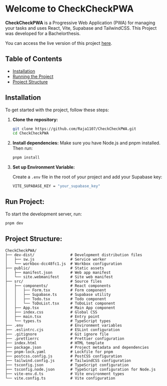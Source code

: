 # Welcome to CheckCheckPWA

**CheckCheckPWA** is a Progressive Web Application (PWA) for managing your tasks and uses React, Vite, Supabase and TailwindCSS. This Project was developed for a Bachelorthesis.

You can access the live version of this project [here](https://main--glittery-cannoli-00a87a.netlify.app/).

## Table of Contents

-   [Installation](#installation)
-   [Running the Project](#run-project)
-   [Project Structure](#project-structure)

## Installation

To get started with the project, follow these steps:

1. **Clone the repository:**

    ```sh
    git clone https://github.com/Raja1107/CheckCheckPWA.git
    cd CheckCheckPWA
    ```

2. **Install dependencies:**
   Make sure you have Node.js and pnpm installed. Then run:

    ```sh
    pnpm install
    ```

3. **Set up Environment Variable:**

    Create a `.env` file in the root of your project and add your Supabase key:

    ```sh
    VITE_SUPABASE_KEY = "your_supabase_key"
    ```

## Run Project:

To start the development server, run:

```sh
pnpm dev
```

## Project Structure:

```
CheckCheckPWA/
├── dev-dist/                # Development distribution files
│   ├── sw.js                # Service worker
│   └── workbox-dcc48fc1.js  # Workbox configuration
├── public/                  # Static assets
│   ├── manifest.json        # Web app manifest
│   └── site.webmanifest     # Site web manifest
├── src/                     # Source files
│   ├── components/          # React components
│   │   ├── Form.tsx         # Form component
│   │   ├── Supabase.ts      # Supabase utility
│   │   ├── Todo.tsx         # Todo component
│   │   └── ToDoList.tsx     # ToDoList component
│   ├── App.tsx              # Main App component
│   ├── index.css            # Global CSS
│   ├── main.tsx             # Entry point
│   └── types.ts             # TypeScript types
├── .env                     # Environment variables
├── .eslintrc.cjs            # ESLint configuration
├── .gitignore               # Git ignore file
├── .prettierrc              # Prettier configuration
├── index.html               # HTML template
├── package.json             # Project metadata and dependencies
├── pnpm-lock.yaml           # Lockfile for pnpm
├── postcss.config.js        # PostCSS configuration
├── tailwind.config.js       # TailwindCSS configuration
├── tsconfig.json            # TypeScript configuration
├── tsconfig.node.json       # TypeScript configuration for Node.js
├── vite-env.d.ts            # Vite environment types
└── vite.config.ts           # Vite configuration
```
